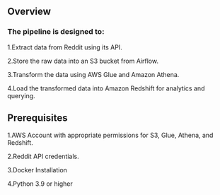 ## Overview

### The pipeline is designed to:

1.Extract data from Reddit using its API.

2.Store the raw data into an S3 bucket from Airflow.

3.Transform the data using AWS Glue and Amazon Athena.

4.Load the transformed data into Amazon Redshift for analytics and querying.


## Prerequisites

1.AWS Account with appropriate permissions for S3, Glue, Athena, and Redshift.

2.Reddit API credentials.

3.Docker Installation

4.Python 3.9 or higher

